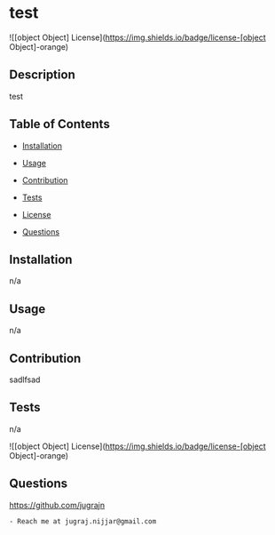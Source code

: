 # test

  ![[object Object] License](https://img.shields.io/badge/license-[object Object]-orange)
  ## Description

  test


  ## Table of Contents

  * [Installation](#installation)

  * [Usage](#usage)

  * [Contribution](#contribution)

  * [Tests](#tests)

  * [License](#license)


  * [Questions](#questions)

  
  ## Installation

  n/a


  ## Usage

  n/a


  ## Contribution

  sadlfsad


  ## Tests

  n/a

  ![[object Object] License](https://img.shields.io/badge/license-[object Object]-orange)

  ## Questions

  https://github.com/jugrajn

    - Reach me at jugraj.nijjar@gmail.com

